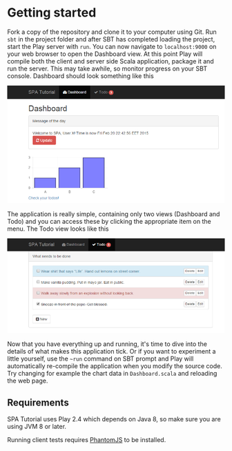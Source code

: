 # Getting started

Fork a copy of the repository and clone it to your computer using Git. Run `sbt` in the project folder and after SBT has completed loading the project,
start the Play server with `run`. You can now navigate to `localhost:9000` on your web browser to open the Dashboard view. At this point Play
will  compile both the client and server side Scala application, package it and run the server. This may take awhile, so monitor progress on your
SBT console. Dashboard should look something like this

![dashboard](images/dashboard.png?raw=true)

The application is really simple, containing only two views (Dashboard and Todo) and you can access these by clicking the appropriate item on the menu. The Todo
view looks like this

![todos](images/todos.png?raw=true)

Now that you have everything up and running, it's time to dive into the details of what makes this application tick. Or if you want to experiment a little
yourself, use the `~run` command on SBT prompt and Play will automatically re-compile the application when you modify the source code. Try
changing for example the chart data in `Dashboard.scala` and reloading the web page.

## Requirements

SPA Tutorial uses Play 2.4 which depends on Java 8, so make sure you are using JVM 8 or later.

Running client tests requires [PhantomJS](http://phantomjs.org/) to be installed.
